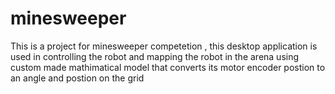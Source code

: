 # minesweeper

This is a project for minesweeper competetion , this desktop application is used in controlling the robot and mapping the robot in the arena using custom made mathimatical model that converts its motor encoder postion to an angle and postion on the grid
 
